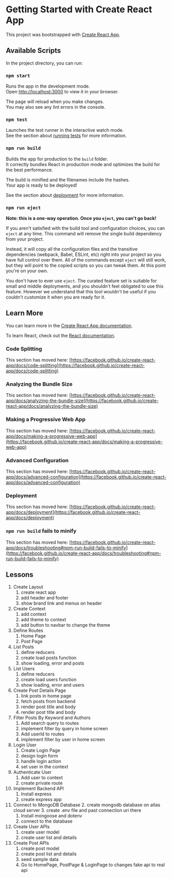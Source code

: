 # Getting Started with Create React App

This project was bootstrapped with [Create React App](https://github.com/facebook/create-react-app).

## Available Scripts

In the project directory, you can run:

### `npm start`

Runs the app in the development mode.\
Open [http://localhost:3000](http://localhost:3000) to view it in your browser.

The page will reload when you make changes.\
You may also see any lint errors in the console.

### `npm test`

Launches the test runner in the interactive watch mode.\
See the section about [running tests](https://facebook.github.io/create-react-app/docs/running-tests) for more information.

### `npm run build`

Builds the app for production to the `build` folder.\
It correctly bundles React in production mode and optimizes the build for the best performance.

The build is minified and the filenames include the hashes.\
Your app is ready to be deployed!

See the section about [deployment](https://facebook.github.io/create-react-app/docs/deployment) for more information.

### `npm run eject`

**Note: this is a one-way operation. Once you `eject`, you can't go back!**

If you aren't satisfied with the build tool and configuration choices, you can `eject` at any time. This command will remove the single build dependency from your project.

Instead, it will copy all the configuration files and the transitive dependencies (webpack, Babel, ESLint, etc) right into your project so you have full control over them. All of the commands except `eject` will still work, but they will point to the copied scripts so you can tweak them. At this point you're on your own.

You don't have to ever use `eject`. The curated feature set is suitable for small and middle deployments, and you shouldn't feel obligated to use this feature. However we understand that this tool wouldn't be useful if you couldn't customize it when you are ready for it.

## Learn More

You can learn more in the [Create React App documentation](https://facebook.github.io/create-react-app/docs/getting-started).

To learn React, check out the [React documentation](https://reactjs.org/).

### Code Splitting

This section has moved here: [https://facebook.github.io/create-react-app/docs/code-splitting](https://facebook.github.io/create-react-app/docs/code-splitting)

### Analyzing the Bundle Size

This section has moved here: [https://facebook.github.io/create-react-app/docs/analyzing-the-bundle-size](https://facebook.github.io/create-react-app/docs/analyzing-the-bundle-size)

### Making a Progressive Web App

This section has moved here: [https://facebook.github.io/create-react-app/docs/making-a-progressive-web-app](https://facebook.github.io/create-react-app/docs/making-a-progressive-web-app)

### Advanced Configuration

This section has moved here: [https://facebook.github.io/create-react-app/docs/advanced-configuration](https://facebook.github.io/create-react-app/docs/advanced-configuration)

### Deployment

This section has moved here: [https://facebook.github.io/create-react-app/docs/deployment](https://facebook.github.io/create-react-app/docs/deployment)

### `npm run build` fails to minify

This section has moved here: [https://facebook.github.io/create-react-app/docs/troubleshooting#npm-run-build-fails-to-minify](https://facebook.github.io/create-react-app/docs/troubleshooting#npm-run-build-fails-to-minify)

## Lessons

1. Create Layout
   1. create react app
   2. add header and footer
   3. show brand link and menus on header
2. Create Context
   1. add context
   2. add theme to context
   3. add button to navbar to change the theme
3. Define Routes
   1. Home Page
   2. Post Page
4. List Posts
   1. define reducers
   2. create load posts function
   3. show loading, error and posts
5. List Users
   1. define reducers
   2. create load users function
   3. show loading, error and users
6. Create Post Details Page
   1. link posts in home page
   2. fetch posts from backend
   3. render post title and body
   4. render post title and body
7. Filter Posts By Keyword and Authors
   1. Add search query to routes
   2. implement filter by query in home screen
   3. Add userId to routes
   4. implement filter by user in home screen
8. Login User
   1. Create Login Page
   2. design login form
   3. handle login action
   4. set user in the context
9. Authenticate User
   1. Add user to context
   2. create private route
10. Implement Backend API
    1. Install express
    2. create express app
11. Connect to MongoDB Database 2. create mongodb database on atlas cloud server 3. create .env file and past connection uri there
    1. Install mongoose and dotenv
    2. connect to the database
12. Create User APIs
    1. create user model
    2. create user list and details
13. Create Post APIs
    1. create post model
    2. create post list and details
    3. seed sample data
    4. Go to HomePage, PostPage & LoginPage to changes fake api to real api
